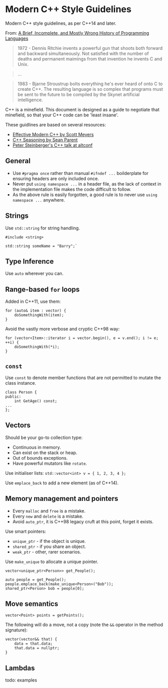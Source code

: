 # Modern C++ Style Guidelines

Modern C++ style guidelines, as per C++14 and later.

From: [A Brief, Incomplete, and Mostly Wrong History of Programming Languages](http://james-iry.blogspot.co.uk/2009/05/brief-incomplete-and-mostly-wrong.html)

> 1972 - Dennis Ritchie invents a powerful gun that shoots both forward and backward simultaneously. Not satisfied with the number of deaths and permanent maimings from that invention he invents C and Unix.

> ...

> 1983 - Bjarne Stroustrup bolts everything he's ever heard of onto C to create C++. The resulting language is so complex that programs must be sent to the future to be compiled by the Skynet artificial intelligence.

C++ is a minefield. This document is designed as a guide to negotiate that minefield, so that your C++ code can be 'least insane'.


These guidlines are based on several resources:

* [Effective Modern C++ by Scott Meyers](https://www.amazon.co.uk/Effective-Modern-Specific-Ways-Improve/dp/1491903996)
* [C++ Seasoning by Sean Parent](https://channel9.msdn.com/Events/GoingNative/2013/Cpp-Seasoning)
* [Peter Steinberger's C++ talk at altconf](https://realm.io/news/altconf-peter-steinberger-objective-c++-what-could-possibly-go-wrong/)

## General

* Use `#pragma once` rather than manual `#ifndef ...` boilderplate for ensuring headers are only included once.
* Never put `using namespace ...` in a header file, as the lack of context in the implementation file makes the code difficult to follow.
* As the above rule is easily forgotten, a good rule is to never use `using namespace ...` anywhere.

## Strings

Use `std::string` for string handling.

```
#include <string>

std::string someName = "Barry";`
```
## Type Inference

Use `auto` wherever you can.

## Range-based `for` loops

Added in C++11, use them:
```
for (auto& item : vector) {
    doSomethingWith(item);
}
```

Avoid the vastly more verbose and cryptic C++98 way:
```
for (vector<Item>::iterator i = vector.begin(), e = v.end(); i != e; ++i) {
    doSomethingWith(*i);
}
```

## `const`

Use `const` to denote member functions that are not permitted to mutate the class instance.
```
class Person {
public:
    int GetAge() const;
...
};
```

## Vectors

Should be your go-to collection type:
* Continuous in memory.
* Can exist on the stack or heap.
* Out of bounds exceptions.
* Have powerful mutators like `rotate`.

Use initialiser lists:
`std::vector<int> v = { 1, 2, 3, 4 };`

Use `emplace_back` to add a new element (as of C++14).

## Memory management and pointers

* Every `malloc` and `free` is a mistake.
* Every `new` and `delete` is a mistake.
* Avoid `auto_ptr`, it is C++98 legacy cruft at this point, forget it exists.

Use smart pointers:
* `unique_ptr` - if the object is unique.
* `shared_ptr` - if you share an object.
* `weak_ptr` - other, rarer scenarios.

Use `make_unique` to allocate a unique pointer.

```
vector<unique_ptr<Person>> get_People();

auto people = get_People();
people.emplace_back(make_unique<Person>("Bob"));
shared_ptr<Person> bob = people[0];
```

## Move semantics

`vector<Point> points = getPoints();`

The following will do a move, not a copy (note the `&&` operator in the method signature):
```
vector(vector&& that) {
    data = that.data;
    that.data = nullptr;
}
```

## Lambdas

todo: examples



